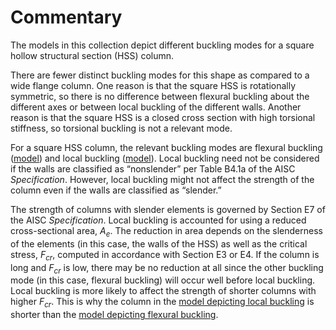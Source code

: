 Commentary
==========

The models in this collection depict different buckling modes for a square
hollow structural section (HSS) column.

There are fewer distinct buckling modes for this shape as compared to a wide
flange column. One reason is that the square HSS is rotationally symmetric, so
there is no difference between flexural buckling about the different axes or
between local buckling of the different walls. Another reason is that the square
HSS is a closed cross section with high torsional stiffness, so torsional
buckling is not a relevant mode.

For a square HSS column, the relevant buckling modes are flexural buckling
\([model](./#Flexural-buckling)\) and local buckling
\([model](./#Local-buckling)\). Local buckling need not be considered if the
walls are classified as “nonslender” per Table B4.1a of the AISC
*Specification*. However, local buckling might not affect the strength of the
column even if the walls are classified as “slender.”

The strength of columns with slender elements is governed by Section E7 of the
AISC *Specification*. Local buckling is accounted for using a reduced
cross-sectional area, $A_e$. The reduction in area depends on the slenderness of
the elements (in this case, the walls of the HSS) as well as the critical
stress, $F_{cr}$, computed in accordance with Section E3 or E4. If the column is
long and $F_{cr}$ is low, there may be no reduction at all since the other
buckling mode (in this case, flexural buckling) will occur well before local
buckling. Local buckling is more likely to affect the strength of shorter
columns with higher $F_{cr}$. This is why the column in the
[model depicting local buckling](./#Local-buckling) is shorter than the
[model depicting flexural buckling](./#Flexural-buckling).
